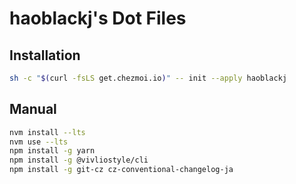 # haoblackj's Dot Files

## Installation

```bash
sh -c "$(curl -fsLS get.chezmoi.io)" -- init --apply haoblackj
```

## Manual
```zsh
nvm install --lts
nvm use --lts
npm install -g yarn
npm install -g @vivliostyle/cli
npm install -g git-cz cz-conventional-changelog-ja
```
